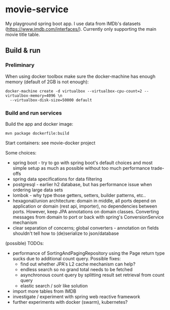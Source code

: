 # movie-service

My playground spring boot app. I use data from IMDb's datasets (https://www.imdb.com/interfaces/). Currently only supporting the main movie title table.

## Build & run

### Preliminary
When using docker toolbox make sure the docker-machine has enough memory (default of 2GB is not enough):

```
docker-machine create -d virtualbox --virtualbox-cpu-count=2 --virtualbox-memory=4096 \n
  --virtualbox-disk-size=50000 default
```
### Build and run services
Build the app and docker image:
```
mvn package dockerfile:build
```
Start containers: see movie-docker project

Some choices:
- spring boot - try to go with spring boot's default choices and most simple setup as much as possible without too much performance trade-offs
- spring data specifications for data filtering   
- postgresql - earlier h2 database, but has performance issue when ordering large data sets
- lombok - why type those getters, setters, builder patterns, etc..
- hexagonal/union architecture: domain in middle, all ports depend on application or domain (rest api, importer), no dependencies between ports. However, keep JPA annotations on domain classes. Converting messages from domain to port or back with spring's ConversionService mechanism
- clear separation of concerns; global converters - annotation on fields shouldn't tell how to (de)serialize to json/database

(possible) TODOs:
- performance of SortingAndPagingRepository using the Page return type sucks due to additional count query. Possible fixes:
  - find out whether JPA's L2 cache mechanism can help?
  - endless search so no grand total needs to be fetched
  - asynchronous count query by splitting result set retrieval from count query
  - elastic search / solr like solution
- import more tables from IMDB
- investigate / experiment with spring web reactive framework
- further experiments with docker (swarm), kubernetes?
  
